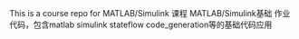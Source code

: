 This is a course repo for MATLAB/Simulink
课程 MATLAB/Simulink基础 作业代码，包含matlab simulink stateflow code_generation等的基础代码应用
